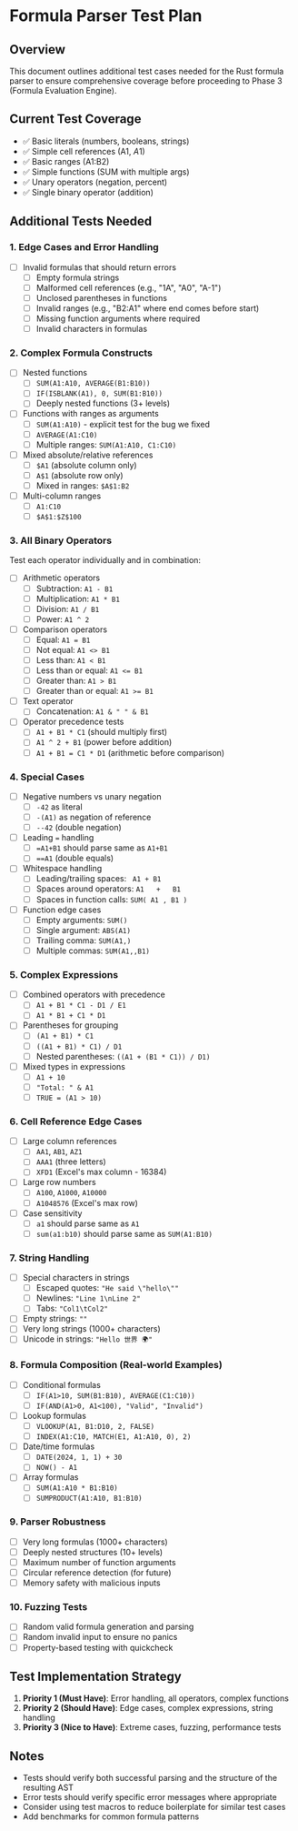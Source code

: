 # Formula Parser Test Plan

## Overview
This document outlines additional test cases needed for the Rust formula parser to ensure comprehensive coverage before proceeding to Phase 3 (Formula Evaluation Engine).

## Current Test Coverage
- ✅ Basic literals (numbers, booleans, strings)
- ✅ Simple cell references (A1, $A$1)
- ✅ Basic ranges (A1:B2)
- ✅ Simple functions (SUM with multiple args)
- ✅ Unary operators (negation, percent)
- ✅ Single binary operator (addition)

## Additional Tests Needed

### 1. Edge Cases and Error Handling
- [ ] Invalid formulas that should return errors
  - [ ] Empty formula strings
  - [ ] Malformed cell references (e.g., "1A", "A0", "A-1")
  - [ ] Unclosed parentheses in functions
  - [ ] Invalid ranges (e.g., "B2:A1" where end comes before start)
  - [ ] Missing function arguments where required
  - [ ] Invalid characters in formulas

### 2. Complex Formula Constructs
- [ ] Nested functions
  - [ ] `SUM(A1:A10, AVERAGE(B1:B10))`
  - [ ] `IF(ISBLANK(A1), 0, SUM(B1:B10))`
  - [ ] Deeply nested functions (3+ levels)
- [ ] Functions with ranges as arguments
  - [ ] `SUM(A1:A10)` - explicit test for the bug we fixed
  - [ ] `AVERAGE(A1:C10)`
  - [ ] Multiple ranges: `SUM(A1:A10, C1:C10)`
- [ ] Mixed absolute/relative references
  - [ ] `$A1` (absolute column only)
  - [ ] `A$1` (absolute row only)
  - [ ] Mixed in ranges: `$A$1:B2`
- [ ] Multi-column ranges
  - [ ] `A1:C10`
  - [ ] `$A$1:$Z$100`

### 3. All Binary Operators
Test each operator individually and in combination:
- [ ] Arithmetic operators
  - [ ] Subtraction: `A1 - B1`
  - [ ] Multiplication: `A1 * B1`
  - [ ] Division: `A1 / B1`
  - [ ] Power: `A1 ^ 2`
- [ ] Comparison operators
  - [ ] Equal: `A1 = B1`
  - [ ] Not equal: `A1 <> B1`
  - [ ] Less than: `A1 < B1`
  - [ ] Less than or equal: `A1 <= B1`
  - [ ] Greater than: `A1 > B1`
  - [ ] Greater than or equal: `A1 >= B1`
- [ ] Text operator
  - [ ] Concatenation: `A1 & " " & B1`
- [ ] Operator precedence tests
  - [ ] `A1 + B1 * C1` (should multiply first)
  - [ ] `A1 ^ 2 + B1` (power before addition)
  - [ ] `A1 + B1 = C1 * D1` (arithmetic before comparison)

### 4. Special Cases
- [ ] Negative numbers vs unary negation
  - [ ] `-42` as literal
  - [ ] `-(A1)` as negation of reference
  - [ ] `--42` (double negation)
- [ ] Leading `=` handling
  - [ ] `=A1+B1` should parse same as `A1+B1`
  - [ ] `==A1` (double equals)
- [ ] Whitespace handling
  - [ ] Leading/trailing spaces: `  A1 + B1  `
  - [ ] Spaces around operators: `A1   +   B1`
  - [ ] Spaces in function calls: `SUM( A1 , B1 )`
- [ ] Function edge cases
  - [ ] Empty arguments: `SUM()`
  - [ ] Single argument: `ABS(A1)`
  - [ ] Trailing comma: `SUM(A1,)`
  - [ ] Multiple commas: `SUM(A1,,B1)`

### 5. Complex Expressions
- [ ] Combined operators with precedence
  - [ ] `A1 + B1 * C1 - D1 / E1`
  - [ ] `A1 * B1 + C1 * D1`
- [ ] Parentheses for grouping
  - [ ] `(A1 + B1) * C1`
  - [ ] `((A1 + B1) * C1) / D1`
  - [ ] Nested parentheses: `((A1 + (B1 * C1)) / D1)`
- [ ] Mixed types in expressions
  - [ ] `A1 + 10`
  - [ ] `"Total: " & A1`
  - [ ] `TRUE = (A1 > 10)`

### 6. Cell Reference Edge Cases
- [ ] Large column references
  - [ ] `AA1`, `AB1`, `AZ1`
  - [ ] `AAA1` (three letters)
  - [ ] `XFD1` (Excel's max column - 16384)
- [ ] Large row numbers
  - [ ] `A100`, `A1000`, `A10000`
  - [ ] `A1048576` (Excel's max row)
- [ ] Case sensitivity
  - [ ] `a1` should parse same as `A1`
  - [ ] `sum(a1:b10)` should parse same as `SUM(A1:B10)`

### 7. String Handling
- [ ] Special characters in strings
  - [ ] Escaped quotes: `"He said \"hello\""`
  - [ ] Newlines: `"Line 1\nLine 2"`
  - [ ] Tabs: `"Col1\tCol2"`
- [ ] Empty strings: `""`
- [ ] Very long strings (1000+ characters)
- [ ] Unicode in strings: `"Hello 世界 🌍"`

### 8. Formula Composition (Real-world Examples)
- [ ] Conditional formulas
  - [ ] `IF(A1>10, SUM(B1:B10), AVERAGE(C1:C10))`
  - [ ] `IF(AND(A1>0, A1<100), "Valid", "Invalid")`
- [ ] Lookup formulas
  - [ ] `VLOOKUP(A1, B1:D10, 2, FALSE)`
  - [ ] `INDEX(A1:C10, MATCH(E1, A1:A10, 0), 2)`
- [ ] Date/time formulas
  - [ ] `DATE(2024, 1, 1) + 30`
  - [ ] `NOW() - A1`
- [ ] Array formulas
  - [ ] `SUM(A1:A10 * B1:B10)`
  - [ ] `SUMPRODUCT(A1:A10, B1:B10)`

### 9. Parser Robustness
- [ ] Very long formulas (1000+ characters)
- [ ] Deeply nested structures (10+ levels)
- [ ] Maximum number of function arguments
- [ ] Circular reference detection (for future)
- [ ] Memory safety with malicious inputs

### 10. Fuzzing Tests
- [ ] Random valid formula generation and parsing
- [ ] Random invalid input to ensure no panics
- [ ] Property-based testing with quickcheck

## Test Implementation Strategy

1. **Priority 1 (Must Have)**: Error handling, all operators, complex functions
2. **Priority 2 (Should Have)**: Edge cases, complex expressions, string handling
3. **Priority 3 (Nice to Have)**: Extreme cases, fuzzing, performance tests

## Notes
- Tests should verify both successful parsing and the structure of the resulting AST
- Error tests should verify specific error messages where appropriate
- Consider using test macros to reduce boilerplate for similar test cases
- Add benchmarks for common formula patterns